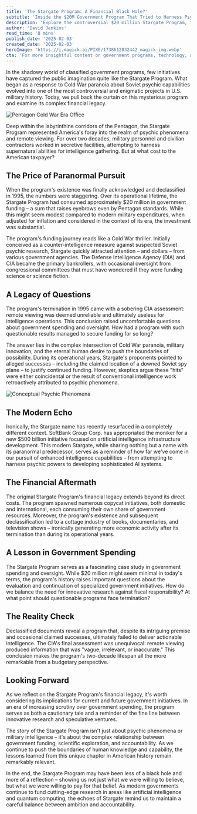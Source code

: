 ```yaml
---
title: 'The Stargate Program: A Financial Black Hole?'
subtitle: 'Inside the $20M Government Program That Tried to Harness Psychic Powers'
description: 'Explore the controversial $20 million Stargate Program, the U.S. government's Cold War-era attempt to develop psychic capabilities for military intelligence. This deep dive examines how a program deemed "unreliable" by the CIA managed to secure funding for over two decades and its lasting impact on government spending oversight.'
author: 'David Jenkins'
read_time: '8 mins'
publish_date: '2025-02-03'
created_date: '2025-02-03'
heroImage: 'https://i.magick.ai/PIXE/1738612832442_magick_img.webp'
cta: 'For more insightful content on government programs, technology, and their financial implications, connect with us on LinkedIn at MagickAI.'
---
```


In the shadowy world of classified government programs, few initiatives have captured the public imagination quite like the Stargate Program. What began as a response to Cold War paranoia about Soviet psychic capabilities evolved into one of the most controversial and enigmatic projects in U.S. military history. Today, we pull back the curtain on this mysterious program and examine its complex financial legacy.

![Pentagon Cold War Era Office](https://i.magick.ai/PIXE/1738612922160_magick_img.webp)

Deep within the labyrinthine corridors of the Pentagon, the Stargate Program represented America's foray into the realm of psychic phenomena and remote viewing. For over two decades, military personnel and civilian contractors worked in secretive facilities, attempting to harness supernatural abilities for intelligence gathering. But at what cost to the American taxpayer?

## The Price of Paranormal Pursuit

When the program's existence was finally acknowledged and declassified in 1995, the numbers were staggering. Over its operational lifetime, the Stargate Program had consumed approximately $20 million in government funding – a sum that raises eyebrows even by Pentagon standards. While this might seem modest compared to modern military expenditures, when adjusted for inflation and considered in the context of its era, the investment was substantial.

The program's funding journey reads like a Cold War thriller. Initially conceived as a counter-intelligence measure against suspected Soviet psychic research, Stargate quickly attracted attention – and dollars – from various government agencies. The Defense Intelligence Agency (DIA) and CIA became the primary bankrollers, with occasional oversight from congressional committees that must have wondered if they were funding science or science fiction.

## A Legacy of Questions

The program's termination in 1995 came with a sobering CIA assessment: remote viewing was deemed unreliable and ultimately useless for intelligence operations. This conclusion raised uncomfortable questions about government spending and oversight. How had a program with such questionable results managed to secure funding for so long?

The answer lies in the complex intersection of Cold War paranoia, military innovation, and the eternal human desire to push the boundaries of possibility. During its operational years, Stargate's proponents pointed to alleged successes – including the claimed location of a downed Soviet spy plane – to justify continued funding. However, skeptics argue these "hits" were either coincidental or the result of conventional intelligence work retroactively attributed to psychic phenomena.

![Conceptual Psychic Phenomena](https://i.magick.ai/PIXE/1738612922163_magick_img.webp)

## The Modern Echo

Ironically, the Stargate name has recently resurfaced in a completely different context. SoftBank Group Corp. has appropriated the moniker for a new $500 billion initiative focused on artificial intelligence infrastructure development. This modern Stargate, while sharing nothing but a name with its paranormal predecessor, serves as a reminder of how far we've come in our pursuit of enhanced intelligence capabilities – from attempting to harness psychic powers to developing sophisticated AI systems.

## The Financial Aftermath

The original Stargate Program's financial legacy extends beyond its direct costs. The program spawned numerous copycat initiatives, both domestic and international, each consuming their own share of government resources. Moreover, the program's existence and subsequent declassification led to a cottage industry of books, documentaries, and television shows – ironically generating more economic activity after its termination than during its operational years.

## A Lesson in Government Spending

The Stargate Program serves as a fascinating case study in government spending and oversight. While $20 million might seem minimal in today's terms, the program's history raises important questions about the evaluation and continuation of specialized government initiatives. How do we balance the need for innovative research against fiscal responsibility? At what point should questionable programs face termination?

## The Reality Check

Declassified documents reveal a program that, despite its intriguing premise and occasional claimed successes, ultimately failed to deliver actionable intelligence. The CIA's final assessment was unequivocal: remote viewing produced information that was "vague, irrelevant, or inaccurate." This conclusion makes the program's two-decade lifespan all the more remarkable from a budgetary perspective.

## Looking Forward

As we reflect on the Stargate Program's financial legacy, it's worth considering its implications for current and future government initiatives. In an era of increasing scrutiny over government spending, the program serves as both a cautionary tale and a reminder of the fine line between innovative research and speculative ventures.

The story of the Stargate Program isn't just about psychic phenomena or military intelligence – it's about the complex relationship between government funding, scientific exploration, and accountability. As we continue to push the boundaries of human knowledge and capability, the lessons learned from this unique chapter in American history remain remarkably relevant.

In the end, the Stargate Program may have been less of a black hole and more of a reflection – showing us not just what we were willing to believe, but what we were willing to pay for that belief. As modern governments continue to fund cutting-edge research in areas like artificial intelligence and quantum computing, the echoes of Stargate remind us to maintain a careful balance between ambition and accountability.